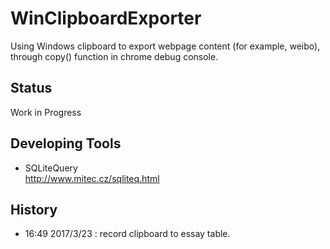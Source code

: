 ﻿# WinClipboardExporter  
Using Windows clipboard to export webpage content (for example, weibo), through copy() function in chrome debug console. 

## Status
Work in Progress

## Developing Tools  
* SQLiteQuery  
http://www.mitec.cz/sqliteq.html  

## History  
* 16:49 2017/3/23 : record clipboard to essay table.  
